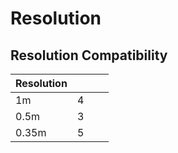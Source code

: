# Resolution

## Resolution Compatibility

<table><thead><tr><th>Resolution</th><th data-type="rating" data-max="5"></th><th data-hidden></th><th data-hidden></th></tr></thead><tbody><tr><td>1m</td><td>4</td><td></td><td></td></tr><tr><td>0.5m</td><td>3</td><td></td><td></td></tr><tr><td>0.35m</td><td>5</td><td></td><td></td></tr></tbody></table>
